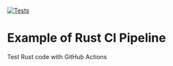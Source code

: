 [![Tests](https://github.com/100nguyen/github-actions-rust-example/actions/workflows/tests.yml/badge.svg)](https://github.com/100nguyen/github-actions-rust-example/actions/workflows/tests.yml)

# Example of Rust CI Pipeline

Test Rust code with GitHub Actions